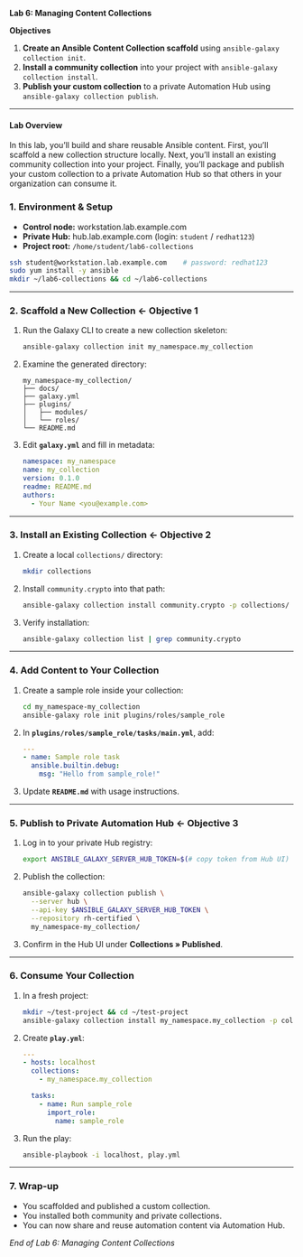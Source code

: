 **Lab 6: Managing Content Collections**

**Objectives**

1. **Create an Ansible Content Collection scaffold** using `ansible-galaxy collection init`.
2. **Install a community collection** into your project with `ansible-galaxy collection install`.
3. **Publish your custom collection** to a private Automation Hub using `ansible-galaxy collection publish`.

---

#### Lab Overview

In this lab, you’ll build and share reusable Ansible content. First, you’ll scaffold a new collection structure locally. Next, you’ll install an existing community collection into your project. Finally, you’ll package and publish your custom collection to a private Automation Hub so that others in your organization can consume it.

### 1. Environment & Setup

- **Control node:** workstation.lab.example.com
- **Private Hub:** hub.lab.example.com (login: `student` / `redhat123`)
- **Project root:** `/home/student/lab6-collections`

```bash
ssh student@workstation.lab.example.com    # password: redhat123
sudo yum install -y ansible
mkdir ~/lab6-collections && cd ~/lab6-collections
```

---

### 2. Scaffold a New Collection  ← Objective 1

1. Run the Galaxy CLI to create a new collection skeleton:

    ```bash
    ansible-galaxy collection init my_namespace.my_collection
    ```

2. Examine the generated directory:

    ```text
    my_namespace-my_collection/
    ├── docs/
    ├── galaxy.yml
    ├── plugins/
    │   ├── modules/
    │   └── roles/
    └── README.md
    ```

3. Edit **`galaxy.yml`** and fill in metadata:

    ```yaml
    namespace: my_namespace
    name: my_collection
    version: 0.1.0
    readme: README.md
    authors:
      - Your Name <you@example.com>
    ```

---

### 3. Install an Existing Collection  ← Objective 2

1. Create a local `collections/` directory:

    ```bash
    mkdir collections
    ```

2. Install `community.crypto` into that path:

    ```bash
    ansible-galaxy collection install community.crypto -p collections/
    ```

3. Verify installation:

    ```bash
    ansible-galaxy collection list | grep community.crypto
    ```

---

### 4. Add Content to Your Collection

1. Create a sample role inside your collection:

    ```bash
    cd my_namespace-my_collection
    ansible-galaxy role init plugins/roles/sample_role
    ```

2. In **`plugins/roles/sample_role/tasks/main.yml`**, add:

    ```yaml
    ---
    - name: Sample role task
      ansible.builtin.debug:
        msg: "Hello from sample_role!"
    ```

3. Update **`README.md`** with usage instructions.

---

### 5. Publish to Private Automation Hub  ← Objective 3

1. Log in to your private Hub registry:

    ```bash
    export ANSIBLE_GALAXY_SERVER_HUB_TOKEN=$(# copy token from Hub UI)
    ```

2. Publish the collection:

    ```bash
    ansible-galaxy collection publish \
      --server hub \
      --api-key $ANSIBLE_GALAXY_SERVER_HUB_TOKEN \
      --repository rh-certified \
      my_namespace-my_collection/
    ```

3. Confirm in the Hub UI under **Collections » Published**.

---

### 6. Consume Your Collection

1. In a fresh project:

    ```bash
    mkdir ~/test-project && cd ~/test-project
    ansible-galaxy collection install my_namespace.my_collection -p collections/
    ```

2. Create **`play.yml`**:

    ```yaml
    ---
    - hosts: localhost
      collections:
        - my_namespace.my_collection

      tasks:
        - name: Run sample_role
          import_role:
            name: sample_role
    ```

3. Run the play:

    ```bash
    ansible-playbook -i localhost, play.yml
    ```

---

### 7. Wrap-up

- You scaffolded and published a custom collection.
- You installed both community and private collections.
- You can now share and reuse automation content via Automation Hub.

*End of Lab 6: Managing Content Collections*
